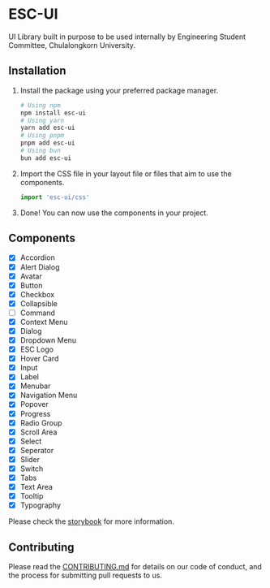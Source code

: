 # ESC-UI

UI Library built in purpose to be used internally by Engineering Student Committee, Chulalongkorn University.

## Installation

1. Install the package using your preferred package manager.

   ```bash
   # Using npm
   npm install esc-ui
   # Using yarn
   yarn add esc-ui
   # Using pnpm
   pnpm add esc-ui
   # Using bun
   bun add esc-ui
   ```

1. Import the CSS file in your layout file or files that aim to use the components.

   ```js
   import 'esc-ui/css'
   ```

1. Done! You can now use the components in your project.

## Components

- [x] Accordion
- [x] Alert Dialog
- [x] Avatar
- [x] Button
- [x] Checkbox
- [x] Collapsible
- [ ] Command
- [x] Context Menu
- [x] Dialog
- [x] Dropdown Menu
- [x] ESC Logo
- [x] Hover Card
- [x] Input
- [x] Label
- [x] Menubar
- [x] Navigation Menu
- [x] Popover
- [x] Progress
- [x] Radio Group
- [x] Scroll Area
- [x] Select
- [x] Seperator
- [x] Slider
- [x] Switch
- [x] Tabs
- [x] Text Area
- [x] Tooltip
- [x] Typography

Please check the [storybook](https://esc-chula.github.io/esc-ui/) for more information.

## Contributing

Please read the [CONTRIBUTING.md](CONTRIBUTING.md) for details on our code of conduct, and the process for submitting pull requests to us.
